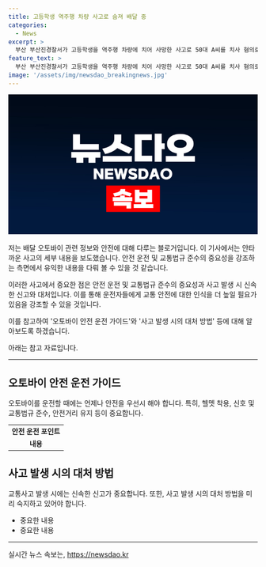 ```yaml
---
title: 고등학생 역주행 차량 사고로 숨져 배달 중
categories:
  - News
excerpt: >
  부산 부산진경찰서가 고등학생을 역주행 차량에 치어 사망한 사고로 50대 A씨를 치사 혐의로 불구속 송치했습니다. A씨는 지난 5월 19일에 중앙선을 넘고 역주행해 오토바이 운전자 B군을 들이받은 혐의를 받고 있습니다. B군은 사고 후 한 달 만에 사망했고, A씨는 사고 이후 경찰에 신고하지 않은 점이 문제로 지적되고 있습니다. #역주행 #고등학생_사망 #오토바이사고
feature_text: >
  부산 부산진경찰서가 고등학생을 역주행 차량에 치어 사망한 사고로 50대 A씨를 치사 혐의로 불구속 송치했습니다. A씨는 지난 5월 19일에 중앙선을 넘고 역주행해 오토바이 운전자 B군을 들이받은 혐의를 받고 있습니다. B군은 사고 후 한 달 만에 사망했고, A씨는 사고 이후 경찰에 신고하지 않은 점이 문제로 지적되고 있습니다. #역주행 #고등학생_사망 #오토바이사고
image: '/assets/img/newsdao_breakingnews.jpg'
---
```


<p><img src="/assets/img/newsdao_breakingnews.jpg" alt="ontimetimes 속보" /></p>

<p>저는 배달 오토바이 관련 정보와 안전에 대해 다루는 블로거입니다. 이 기사에서는 안타까운 사고의 세부 내용을 보도했습니다. 안전 운전 및 교통법규 준수의 중요성을 강조하는 측면에서 유익한 내용을 다뤄 볼 수 있을 것 같습니다. </p>

<p>이러한 사고에서 중요한 점은 안전 운전 및 교통법규 준수의 중요성과 사고 발생 시 신속한 신고와 대처입니다. 이를 통해 운전자들에게 교통 안전에 대한 인식을 더 높일 필요가 있음을 강조할 수 있을 것입니다. </p>

<p>이를 참고하여 '오토바이 안전 운전 가이드'와 '사고 발생 시의 대처 방법' 등에 대해 알아보도록 하겠습니다. </p>

<p>아래는 참고 자료입니다.</p>

<hr />

<h2 data-ke-size="size26">오토바이 안전 운전 가이드</h2>

<p data-ke-size="size16">오토바이를 운전할 때에는 언제나 안전을 우선시 해야 합니다. 특히, 헬멧 착용, 신호 및 교통법규 준수, 안전거리 유지 등이 중요합니다.</p>

<table>
  <tr>
    <td style="text-align: center; height: 17px;"><b>안전 운전 포인트</b></td>
  </tr>
  <tr>
    <td style="text-align: center; height: 17px;"><b>내용</b></td>
  </tr>
</table>

<h2 data-ke-size="size26">사고 발생 시의 대처 방법</h2>

<p data-ke-size="size16">교통사고 발생 시에는 신속한 신고가 중요합니다. 또한, 사고 발생 시의 대처 방법을 미리 숙지하고 있어야 합니다.</p>

<ul>
  <li>중요한 내용</li>
  <li>중요한 내용</li>
</ul>

<hr />
실시간 뉴스 속보는, <a href="https://newsdao.kr" rel="dofollow">https://newsdao.kr</a>


